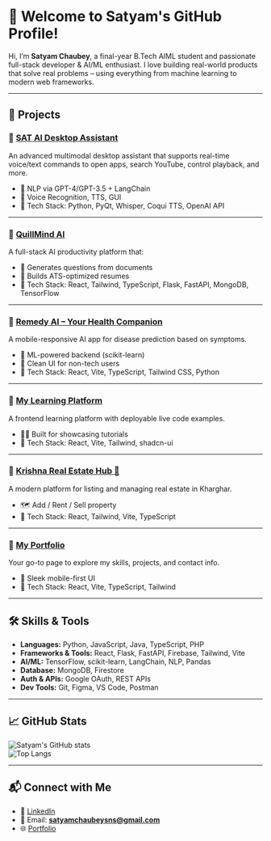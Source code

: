 
# 👋 Welcome to Satyam's GitHub Profile!

Hi, I’m **Satyam Chaubey**, a final-year B.Tech AIML student and passionate full-stack developer & AI/ML enthusiast. I love building real-world products that solve real problems – using everything from machine learning to modern web frameworks.

---

## 🚀 Projects

### 🔹 [SAT AI Desktop Assistant](https://github.com/Satyamchaubey1234/Ai-Assistant-)
An advanced multimodal desktop assistant that supports real-time voice/text commands to open apps, search YouTube, control playback, and more.
- 🧠 NLP via GPT-4/GPT-3.5 + LangChain
- 🎤 Voice Recognition, TTS, GUI
- 🔧 Tech Stack: Python, PyQt, Whisper, Coqui TTS, OpenAI API

---

### 🔹 [QuillMind AI](https://github.com/Satyamchaubey1234/QuillMind-AI)
A full-stack AI productivity platform that:
- 🧠 Generates questions from documents
- 📄 Builds ATS-optimized resumes
- 🔧 Tech Stack: React, Tailwind, TypeScript, Flask, FastAPI, MongoDB, TensorFlow

---

### 🔹 [Remedy AI – Your Health Companion](https://github.com/Satyamchaubey1234/Remedy-AI)
A mobile-responsive AI app for disease prediction based on symptoms.
- 🤖 ML-powered backend (scikit-learn)
- 📱 Clean UI for non-tech users
- 🔧 Tech Stack: React, Vite, TypeScript, Tailwind CSS, Python

---

### 🔹 [My Learning Platform](https://github.com/Satyamchaubey1234/Learning-Platform)
A frontend learning platform with deployable live code examples.
- 🧑‍🏫 Built for showcasing tutorials
- 🔧 Tech Stack: React, Vite, Tailwind, shadcn-ui

---

### 🔹 [Krishna Real Estate Hub 🏡](https://github.com/Satyamchaubey1234/Krishna-RealEstate)
A modern platform for listing and managing real estate in Kharghar.
- 🗺 Add / Rent / Sell property
- 🔧 Tech Stack: React, Tailwind, Vite, TypeScript

---

### 🔹 [My Portfolio](https://github.com/Satyamchaubey1234/Portfolio)
Your go-to page to explore my skills, projects, and contact info.
- 🧠 Sleek mobile-first UI
- 🔧 Tech Stack: React, Vite, TypeScript, Tailwind

---

## 🛠 Skills & Tools

- **Languages:** Python, JavaScript, Java, TypeScript, PHP  
- **Frameworks & Tools:** React, Flask, FastAPI, Firebase, Tailwind, Vite  
- **AI/ML:** TensorFlow, scikit-learn, LangChain, NLP, Pandas  
- **Database:** MongoDB, Firestore  
- **Auth & APIs:** Google OAuth, REST APIs  
- **Dev Tools:** Git, Figma, VS Code, Postman

---

## 📈 GitHub Stats

![Satyam's GitHub stats](https://github-readme-stats.vercel.app/api?username=Satyamchaubey1234&show_icons=true&theme=radical)  
![Top Langs](https://github-readme-stats.vercel.app/api/top-langs/?username=Satyamchaubey1234&layout=compact&theme=radical)

---

## 📬 Connect with Me

- 🔗 [LinkedIn](https://www.linkedin.com/in/satyam-chaubey-a3b647271/)
- 📧 Email: **satyamchaubeysns@gmail.com**
- 🌐 [Portfolio](https://satyamchaubey-portfolio-dev.vercel.app/)
